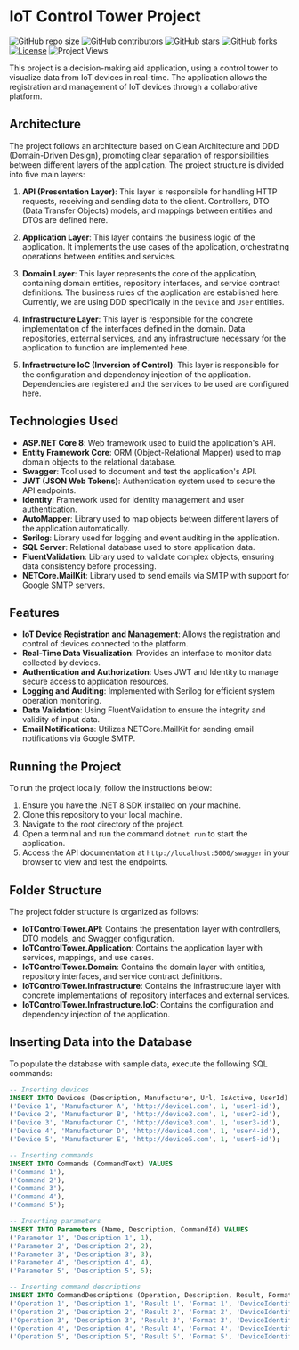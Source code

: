 # IoT Control Tower Project

![GitHub repo size](https://img.shields.io/github/repo-size/Pedrolustosa/IoTControlTower)
![GitHub contributors](https://img.shields.io/github/contributors/Pedrolustosa/IoTControlTower)
![GitHub stars](https://img.shields.io/github/stars/Pedrolustosa/IoTControlTower?style=social)
![GitHub forks](https://img.shields.io/github/forks/Pedrolustosa/IoTControlTower?style=social)
[![License](https://img.shields.io/badge/License-MIT-blue.svg)](https://opensource.org/licenses/MIT)
![Project Views](https://komarev.com/ghpvc/?username=SeuUsuario&label=Project%20Views&color=brightgreen)

This project is a decision-making aid application, using a control tower to visualize data from IoT devices in real-time. The application allows the registration and management of IoT devices through a collaborative platform.

## Architecture

The project follows an architecture based on Clean Architecture and DDD (Domain-Driven Design), promoting clear separation of responsibilities between different layers of the application. The project structure is divided into five main layers:

1. **API (Presentation Layer)**: This layer is responsible for handling HTTP requests, receiving and sending data to the client. Controllers, DTO (Data Transfer Objects) models, and mappings between entities and DTOs are defined here.

2. **Application Layer**: This layer contains the business logic of the application. It implements the use cases of the application, orchestrating operations between entities and services.

3. **Domain Layer**: This layer represents the core of the application, containing domain entities, repository interfaces, and service contract definitions. The business rules of the application are established here. Currently, we are using DDD specifically in the `Device` and `User` entities.

4. **Infrastructure Layer**: This layer is responsible for the concrete implementation of the interfaces defined in the domain. Data repositories, external services, and any infrastructure necessary for the application to function are implemented here.

5. **Infrastructure IoC (Inversion of Control)**: This layer is responsible for the configuration and dependency injection of the application. Dependencies are registered and the services to be used are configured here.

## Technologies Used

- **ASP.NET Core 8**: Web framework used to build the application's API.
- **Entity Framework Core**: ORM (Object-Relational Mapper) used to map domain objects to the relational database.
- **Swagger**: Tool used to document and test the application's API.
- **JWT (JSON Web Tokens)**: Authentication system used to secure the API endpoints.
- **Identity**: Framework used for identity management and user authentication.
- **AutoMapper**: Library used to map objects between different layers of the application automatically.
- **Serilog**: Library used for logging and event auditing in the application.
- **SQL Server**: Relational database used to store application data.
- **FluentValidation**: Library used to validate complex objects, ensuring data consistency before processing.
- **NETCore.MailKit**: Library used to send emails via SMTP with support for Google SMTP servers.

## Features

- **IoT Device Registration and Management**: Allows the registration and control of devices connected to the platform.
- **Real-Time Data Visualization**: Provides an interface to monitor data collected by devices.
- **Authentication and Authorization**: Uses JWT and Identity to manage secure access to application resources.
- **Logging and Auditing**: Implemented with Serilog for efficient system operation monitoring.
- **Data Validation**: Using FluentValidation to ensure the integrity and validity of input data.
- **Email Notifications**: Utilizes NETCore.MailKit for sending email notifications via Google SMTP.

## Running the Project

To run the project locally, follow the instructions below:

1. Ensure you have the .NET 8 SDK installed on your machine.
2. Clone this repository to your local machine.
3. Navigate to the root directory of the project.
4. Open a terminal and run the command `dotnet run` to start the application.
5. Access the API documentation at `http://localhost:5000/swagger` in your browser to view and test the endpoints.

## Folder Structure

The project folder structure is organized as follows:

- **IoTControlTower.API**: Contains the presentation layer with controllers, DTO models, and Swagger configuration.
- **IoTControlTower.Application**: Contains the application layer with services, mappings, and use cases.
- **IoTControlTower.Domain**: Contains the domain layer with entities, repository interfaces, and service contract definitions.
- **IoTControlTower.Infrastructure**: Contains the infrastructure layer with concrete implementations of repository interfaces and external services.
- **IoTControlTower.Infrastructure.IoC**: Contains the configuration and dependency injection of the application.

## Inserting Data into the Database

To populate the database with sample data, execute the following SQL commands:

```sql
-- Inserting devices
INSERT INTO Devices (Description, Manufacturer, Url, IsActive, UserId) VALUES
('Device 1', 'Manufacturer A', 'http://device1.com', 1, 'user1-id'),
('Device 2', 'Manufacturer B', 'http://device2.com', 1, 'user2-id'),
('Device 3', 'Manufacturer C', 'http://device3.com', 1, 'user3-id'),
('Device 4', 'Manufacturer D', 'http://device4.com', 1, 'user4-id'),
('Device 5', 'Manufacturer E', 'http://device5.com', 1, 'user5-id');

-- Inserting commands
INSERT INTO Commands (CommandText) VALUES
('Command 1'),
('Command 2'),
('Command 3'),
('Command 4'),
('Command 5');

-- Inserting parameters
INSERT INTO Parameters (Name, Description, CommandId) VALUES
('Parameter 1', 'Description 1', 1),
('Parameter 2', 'Description 2', 2),
('Parameter 3', 'Description 3', 3),
('Parameter 4', 'Description 4', 4),
('Parameter 5', 'Description 5', 5);

-- Inserting command descriptions
INSERT INTO CommandDescriptions (Operation, Description, Result, Format, DeviceIdentifier, DeviceId, CommandId) VALUES
('Operation 1', 'Description 1', 'Result 1', 'Format 1', 'DeviceIdentifier 1', 1, 1),
('Operation 2', 'Description 2', 'Result 2', 'Format 2', 'DeviceIdentifier 2', 2, 2),
('Operation 3', 'Description 3', 'Result 3', 'Format 3', 'DeviceIdentifier 3', 3, 3),
('Operation 4', 'Description 4', 'Result 4', 'Format 4', 'DeviceIdentifier 4', 4, 4),
('Operation 5', 'Description 5', 'Result 5', 'Format 5', 'DeviceIdentifier 5', 5, 5);
